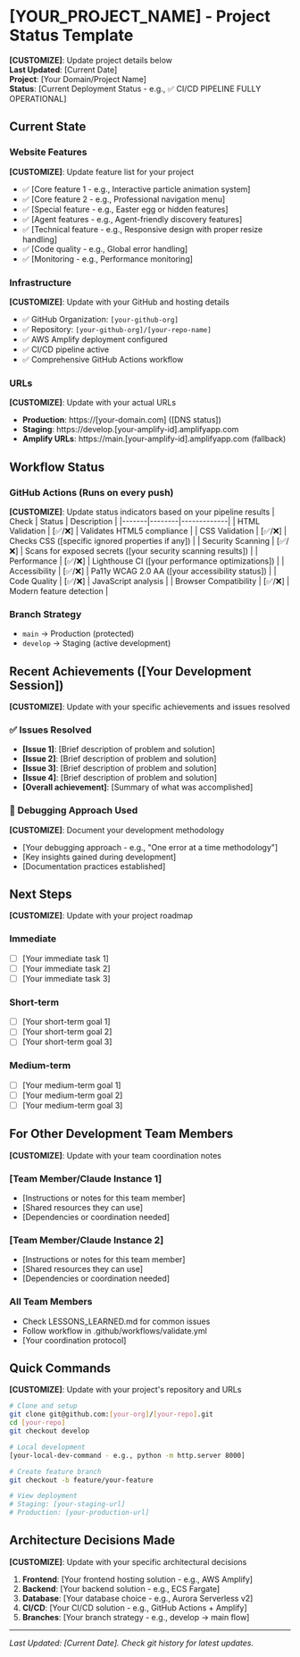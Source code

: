 # [YOUR_PROJECT_NAME] - Project Status Template

**[CUSTOMIZE]**: Update project details below  
**Last Updated**: [Current Date]  
**Project**: [Your Domain/Project Name]  
**Status**: [Current Deployment Status - e.g., ✅ CI/CD PIPELINE FULLY OPERATIONAL]

## Current State

### Website Features
**[CUSTOMIZE]**: Update feature list for your project
- ✅ [Core feature 1 - e.g., Interactive particle animation system]
- ✅ [Core feature 2 - e.g., Professional navigation menu]  
- ✅ [Special feature - e.g., Easter egg or hidden features]
- ✅ [Agent features - e.g., Agent-friendly discovery features]
- ✅ [Technical feature - e.g., Responsive design with proper resize handling]
- ✅ [Code quality - e.g., Global error handling]
- ✅ [Monitoring - e.g., Performance monitoring]

### Infrastructure
**[CUSTOMIZE]**: Update with your GitHub and hosting details
- ✅ GitHub Organization: `[your-github-org]`
- ✅ Repository: `[your-github-org]/[your-repo-name]`
- ✅ AWS Amplify deployment configured
- ✅ CI/CD pipeline active
- ✅ Comprehensive GitHub Actions workflow

### URLs
**[CUSTOMIZE]**: Update with your actual URLs
- **Production**: https://[your-domain.com] ([DNS status])
- **Staging**: https://develop.[your-amplify-id].amplifyapp.com
- **Amplify URLs**: https://main.[your-amplify-id].amplifyapp.com (fallback)

## Workflow Status

### GitHub Actions (Runs on every push)
**[CUSTOMIZE]**: Update status indicators based on your pipeline results
| Check | Status | Description |
|-------|--------|-------------|
| HTML Validation | [✅/❌] | Validates HTML5 compliance |
| CSS Validation | [✅/❌] | Checks CSS ([specific ignored properties if any]) |
| Security Scanning | [✅/❌] | Scans for exposed secrets ([your security scanning results]) |
| Performance | [✅/❌] | Lighthouse CI ([your performance optimizations]) |
| Accessibility | [✅/❌] | Pa11y WCAG 2.0 AA ([your accessibility status]) |
| Code Quality | [✅/❌] | JavaScript analysis |
| Browser Compatibility | [✅/❌] | Modern feature detection |

### Branch Strategy
- `main` → Production (protected)
- `develop` → Staging (active development)

## Recent Achievements ([Your Development Session])

**[CUSTOMIZE]**: Update with your specific achievements and issues resolved

### ✅ Issues Resolved
- **[Issue 1]**: [Brief description of problem and solution] 
- **[Issue 2]**: [Brief description of problem and solution]
- **[Issue 3]**: [Brief description of problem and solution]
- **[Issue 4]**: [Brief description of problem and solution]
- **[Overall achievement]**: [Summary of what was accomplished]

### 🔧 Debugging Approach Used
**[CUSTOMIZE]**: Document your development methodology
- [Your debugging approach - e.g., "One error at a time methodology"]
- [Key insights gained during development]
- [Documentation practices established]

## Next Steps

**[CUSTOMIZE]**: Update with your project roadmap

### Immediate
- [ ] [Your immediate task 1]
- [ ] [Your immediate task 2]
- [ ] [Your immediate task 3]

### Short-term
- [ ] [Your short-term goal 1]
- [ ] [Your short-term goal 2]
- [ ] [Your short-term goal 3]

### Medium-term
- [ ] [Your medium-term goal 1]
- [ ] [Your medium-term goal 2]
- [ ] [Your medium-term goal 3]

## For Other Development Team Members

**[CUSTOMIZE]**: Update with your team coordination notes

### [Team Member/Claude Instance 1]
- [Instructions or notes for this team member]
- [Shared resources they can use]
- [Dependencies or coordination needed]

### [Team Member/Claude Instance 2]  
- [Instructions or notes for this team member]
- [Shared resources they can use]
- [Dependencies or coordination needed]

### All Team Members
- Check LESSONS_LEARNED.md for common issues
- Follow workflow in .github/workflows/validate.yml
- [Your coordination protocol]

## Quick Commands

**[CUSTOMIZE]**: Update with your project's repository and URLs

```bash
# Clone and setup
git clone git@github.com:[your-org]/[your-repo].git
cd [your-repo]
git checkout develop

# Local development
[your-local-dev-command - e.g., python -m http.server 8000]

# Create feature branch
git checkout -b feature/your-feature

# View deployment
# Staging: [your-staging-url]
# Production: [your-production-url]
```

## Architecture Decisions Made

**[CUSTOMIZE]**: Update with your specific architectural decisions

1. **Frontend**: [Your frontend hosting solution - e.g., AWS Amplify]
2. **Backend**: [Your backend solution - e.g., ECS Fargate]  
3. **Database**: [Your database choice - e.g., Aurora Serverless v2]
4. **CI/CD**: [Your CI/CD solution - e.g., GitHub Actions + Amplify]
5. **Branches**: [Your branch strategy - e.g., develop → main flow]

---

*Last Updated: [Current Date]. Check git history for latest updates.*